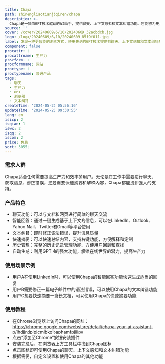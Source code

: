 ```yaml
---
title: Chapa
path: zhinengliaotianjiqiren/chapa
description: >-
  Chapa是一款由GPT技术驱动的AI助手，提供聊天、上下文感知和文本纠错功能。它能够为用户提供智能的浏览体验，提高生产力和效率。Chapa使用先进的GPT技术，具有快速、智能的特点，旨在为用户的数字任务带来革命性的改变。
source: ''
cover: /cover/20240609/6/10/20240609_32acbdcb.jpg
logo: /logo/20240609/6/10/20240609_85f9f011.jpg
label: 发现一种更智能的浏览方式，使用先进的GPT技术提供的聊天、上下文感知和文本纠错功能
component: false
procattr: 1
procattrname: 生产力
procform: 1
procformname: 网站
proctype: 1
proctypename: 普通产品
tags:
  - 聊天
  - 生产力
  - GPT
  - 浏览器
  - 文本纠错
createTime: '2024-05-21 05:56:16'
updateTime: '2024-05-21 09:30:55'
lang: en
isicp: 2
isqian: 1
iswx: 2
isqq: 2
iscom: 2
price: 免费
sort: 30551
---
```




### 需求人群
Chapa适合任何需要提高生产力和效率的用户。无论是在工作中需要进行聊天、获取信息、修正错误，还是需要快速摘要和解释内容，Chapa都能提供强大的支持。

### 产品特色
* 聊天功能：可以与文档和网页进行简单的聊天交流
* 智能回答：通过一键生成基于上下文的信息，可以在LinkedIn、Outlook、Yahoo Mail、Twitter和Gmail等平台使用
* 文本纠错：即时修正语法错误，提升信息质量
* 快速摘要：可以快速总结内容，支持右键功能，方便解释和定制
* 历史管理：完整的历史记录管理功能，方便用户回顾和查找
* 自动生成：利用GPT 4的强大功能，解锁在线世界的潜力，提高生产力

### 使用场景示例
* 用户A在使用LinkedIn时，可以使用Chapa的智能回答功能快速生成适当的回复
* 用户B需要修正一篇电子邮件中的语法错误，可以使用Chapa的文本纠错功能
* 用户C想要快速摘要一篇长文档，可以使用Chapa的快速摘要功能

### 使用教程
* 在Chrome浏览器上访问Chapa的网址：https://chrome.google.com/webstore/detail/chapa-your-ai-assistant-p/lhdjjndpipjcmlbkglbaphamfpjiiipo
* 点击“添加至Chrome”按钮安装插件
* 安装完成后，在浏览器上方工具栏中找到Chapa图标
* 点击图标即可使用Chapa的聊天、上下文感知和文本纠错功能
* 根据需要，自定义设置和使用Chapa的其他功能

  
